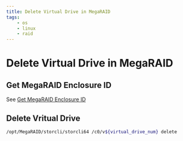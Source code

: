 ```yaml
---
title: Delete Virtual Drive in MegaRAID
tags:
    - os
    - linux
    - raid
---
```


# Delete Virtual Drive in MegaRAID

## Get MegaRAID Enclosure ID

See [Get MegaRAID Enclosure ID](megaraid-get-enclosure-id)

## Delete Vritual Drive

~~~ bash
/opt/MegaRAID/storcli/storcli64 /c0/v${virtual_drive_num} delete
~~~
